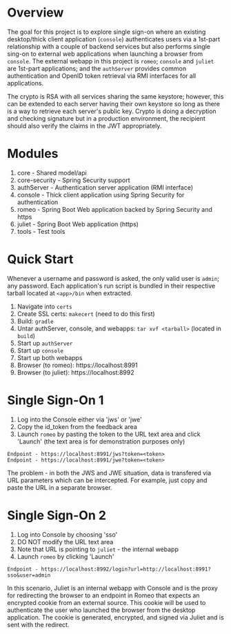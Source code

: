 # Overview

The goal for this project is to explore single sign-on where an existing desktop/thick client application (`console`) authenticates users via a 1st-part relationship with a couple of backend services but also performs single sing-on to external web applications when launching a browser from `console`. The external webapp in this project is `romeo`; `console` and `juliet` are 1st-part applications; and the `authServer` provides common authentication and OpenID token retrieval via RMI interfaces for all applications.

The crypto is RSA with all services sharing the same keystore; however, this can be extended to each server having their own keystore so long as there is a way to retrieve each server's public key. Crypto is doing a decryption and checking signature but in a production environment, the recipient should also verify the claims in the JWT appropriately.

# Modules

1. core - Shared model/api
2. core-security - Spring Security support
3. authServer - Authentication server application (RMI interface)
4. console - Thick client application using Spring Security for authentication
5. romeo - Spring Boot Web application backed by Spring Security and https
6. juliet - Spring Boot Web application (https)
7. tools - Test tools

# Quick Start

Whenever a username and password is asked, the only valid user is `admin`; any password. Each application's run script is bundled in their respective tarball located at `<app>/bin` when extracted.

1. Navigate into `certs`
2. Create SSL certs: `makecert` (need to do this first)
3. Build: `gradle`
4. Untar authServer, console, and webapps: `tar xvf <tarball>` (located in `build`)
5. Start up `authServer`
6. Start up `console`
7. Start up both webapps
8. Browser (to romeo): https://localhost:8991
9. Browser (to juliet): https://localhost:8992

# Single Sign-On 1

1. Log into the Console either via 'jws' or 'jwe'
2. Copy the id_token from the feedback area
3. Launch `romeo` by pasting the token to the URL text area and click 'Launch' (the text area is for demonstration purposes only)

```
Endpoint - https://localhost:8991/jws?token=<token>
Endpoint - https://localhost:8991/jwe?token=<token>
```

The problem - in both the JWS and JWE situation, data is transfered via URL parameters which can be intercepted. For example, just copy and paste the URL in a separate browser.

# Single Sign-On 2

1. Log into Console by choosing 'sso'
2. DO NOT modify the URL text area
3. Note that URL is pointing to `juliet` - the internal webapp
4. Launch `romeo` by clicking 'Launch'

```
Endpoint - https://localhost:8992/login?url=http://localhost:8991?sso&user=admin
```

In this scenario, Juliet is an internal webapp with Console and is the proxy for redirecting the browser to an endpoint in Romeo that expects an encrypted cookie from an external source. This cookie will be used to authenticate the user who launched the browser from the desktop application. The cookie is generated, encrypted, and signed via Juliet and is sent with the redirect.
